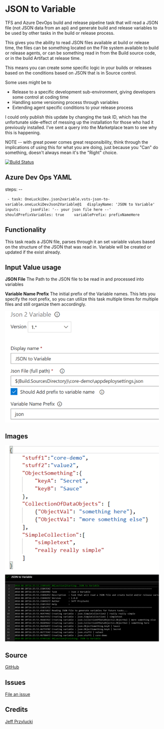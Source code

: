 # JSON to Variable

TFS and Azure DevOps build and release pipeline task that will read a JSON file (not JSON data from an api) and generate build and release variables to be used by other tasks in the build or release process.

This gives you the ability to read JSON files available at build or release time, the files can be something located on the File system available to build or release agents, or can be something read in from the Build source code, or in the build Artifact at release time. 

This means you can create some specific logic in your builds or releases based on the conditions based on JSON that is in Source control. 

Some uses might be to
* Release to a specific development sub-environment, giving developers some control at coding time
* Handling some versioning process through variables
* Extending agent specific conditions to your release process

I could only publish this update by changing the task ID, which has the unfortunate side-effect of messing up the installation for those who had it previously installed.  I've sent a query into the Marketplace team to see why this is happening.

NOTE -- with great power comes great responsibility, think through the implications of using this for what you are doing, just because you "Can" do something, doesn't always mean it's the "Right" choice.

[![Build Status](https://oneluckidev.visualstudio.com/OneLuckiDev/_apis/build/status/vsts-json-to-variable)](https://oneluckidev.visualstudio.com/OneLuckiDev/_build/latest?definitionId=16)


## Azure Dev Ops YAML
steps: --

` - task: OneLuckiDev.json2variable.vsts-json-to-variable.oneLuckiDevJson2Variable@1`
`  displayName: 'JSON to Variable'`
`  inputs:`
`    jsonFile: '-- your json file here --'`
`    shouldPrefixVariables: true `
`    variablePrefix: prefixNameHere`

## Functionality
This task reads a JSON file, parses through it an set variable values based on the structure of the JSON that was read in. Variable will be created or updated if the exist already. 

## Input Value usage
**JSON File**
 The Path to the JSON file to be read in and processed into variables


**Variable Name Prefix**
The initial prefix of the Variable names.  This lets you specify the root prefix, so you can utilize this task multiple times for multiple files and still organize them accordingly.

![input preview](images/taskSetup.PNG)
     

## Images
![json text](images/jsontext.png)
![task output](images/taskOutput.PNG)

## Source
[GitHub](https://github.com/jeffpriz/vsts-json-to-variable)

## Issues
[File an issue](https://github.com/jeffpriz/vsts-json-to-variable/issues)

## Credits
[Jeff Przylucki](http://www.oneluckidev.com)
